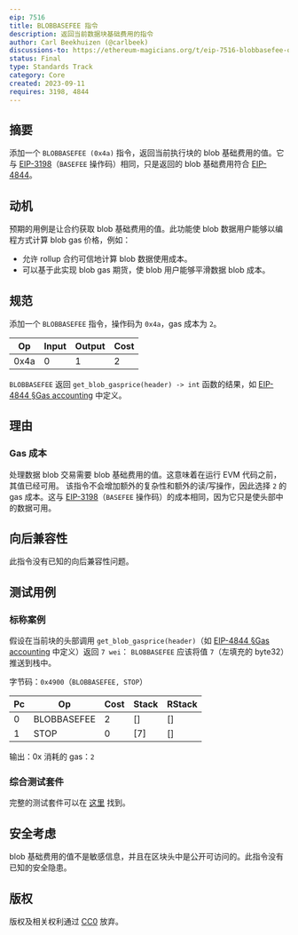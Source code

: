 ```yaml
---
eip: 7516
title: BLOBBASEFEE 指令
description: 返回当前数据块基础费用的指令
author: Carl Beekhuizen (@carlbeek)
discussions-to: https://ethereum-magicians.org/t/eip-7516-blobbasefee-opcode/15761
status: Final
type: Standards Track
category: Core
created: 2023-09-11
requires: 3198, 4844
---
```


## 摘要

添加一个 `BLOBBASEFEE (0x4a)` 指令，返回当前执行块的 blob 基础费用的值。它与 [EIP-3198](./eip-3198.md)（`BASEFEE` 操作码）相同，只是返回的 blob 基础费用符合 [EIP-4844](./eip-4844.md)。

## 动机

预期的用例是让合约获取 blob 基础费用的值。此功能使 blob 数据用户能够以编程方式计算 blob gas 价格，例如：

- 允许 rollup 合约可信地计算 blob 数据使用成本。
- 可以基于此实现 blob gas 期货，使 blob 用户能够平滑数据 blob 成本。

## 规范

添加一个 `BLOBBASEFEE` 指令，操作码为 `0x4a`，gas 成本为 `2`。

| Op   | Input | Output | Cost |
|------|-------|--------|------|
| 0x4a | 0     | 1      | 2    |

`BLOBBASEFEE` 返回 `get_blob_gasprice(header) -> int` 函数的结果，如 [EIP-4844 §Gas accounting](./eip-4844.md#gas-accounting) 中定义。

## 理由

### Gas 成本

处理数据 blob 交易需要 blob 基础费用的值。这意味着在运行 EVM 代码之前，其值已经可用。
该指令不会增加额外的复杂性和额外的读/写操作，因此选择 `2` 的 gas 成本。这与 [EIP-3198](./eip-3198.md)（`BASEFEE` 操作码）的成本相同，因为它只是使头部中的数据可用。

## 向后兼容性

此指令没有已知的向后兼容性问题。

## 测试用例

### 标称案例

假设在当前块的头部调用 `get_blob_gasprice(header)`（如 [EIP-4844 §Gas accounting](./eip-4844.md#gas-accounting) 中定义）返回 `7 wei`：
`BLOBBASEFEE` 应该将值 `7`（左填充的 byte32）推送到栈中。

字节码：`0x4900`（`BLOBBASEFEE, STOP`）

| Pc | Op          | Cost | Stack | RStack |
|----|-------------|------|-------|--------|
| 0  | BLOBBASEFEE | 2    | []    | []     |
| 1  | STOP        | 0    | [7]   | []     |

输出：0x
消耗的 gas：`2`

### 综合测试套件

完整的测试套件可以在 [这里](https://github.com/ethereum/execution-spec-tests/blob/1983444bbe1a471886ef7c0e82253ffe2a4053e1/tests/cancun/eip7516_blobgasfee/test_blobgasfee_opcode.py) 找到。

## 安全考虑

blob 基础费用的值不是敏感信息，并且在区块头中是公开可访问的。此指令没有已知的安全隐患。

## 版权

版权及相关权利通过 [CC0](../LICENSE.md) 放弃。